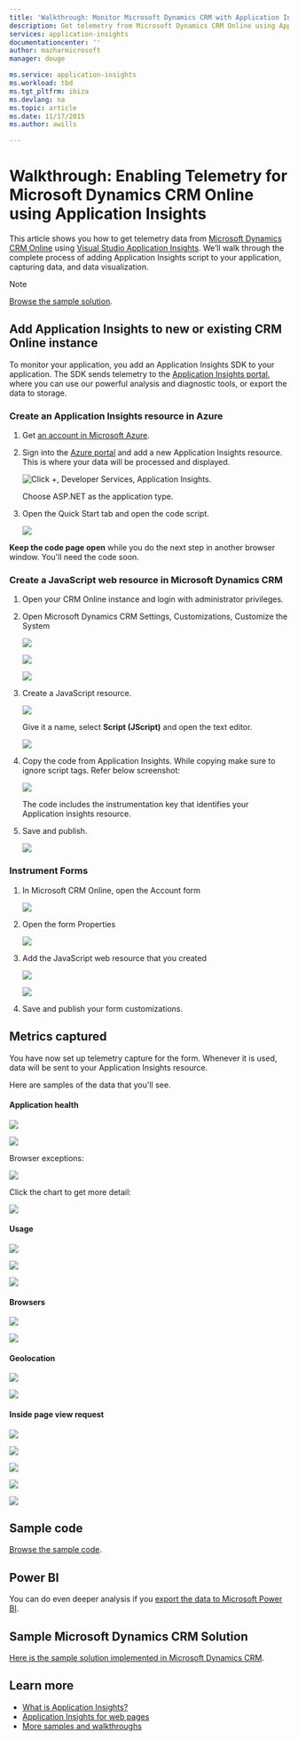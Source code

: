 ```yaml
---
title: 'Walkthrough: Monitor Microsoft Dynamics CRM with Application Insights'
description: Get telemetry from Microsoft Dynamics CRM Online using Application Insights. Walkthrough of setup, getting data, visualization and export.
services: application-insights
documentationcenter: ''
author: mazharmicrosoft
manager: douge

ms.service: application-insights
ms.workload: tbd
ms.tgt_pltfrm: ibiza
ms.devlang: na
ms.topic: article
ms.date: 11/17/2015
ms.author: awills

---
```

# Walkthrough: Enabling Telemetry for Microsoft Dynamics CRM Online using Application Insights
This article shows you how to get telemetry data from [Microsoft Dynamics CRM Online](https://www.dynamics.com/) using [Visual Studio Application Insights](https://azure.microsoft.com/services/application-insights/). We’ll walk through the complete process of adding Application Insights script to your application, capturing data, and data visualization.

> [!NOTE]
> [Browse the sample solution](https://dynamicsandappinsights.codeplex.com/).
> 
> 

## Add Application Insights to new or existing CRM Online instance
To monitor your application, you add an Application Insights SDK to your application. The SDK sends telemetry to the [Application Insights portal](https://portal.azure.com), where you can use our powerful analysis and diagnostic tools, or export the data to storage.

### Create an Application Insights resource in Azure
1. Get [an account in Microsoft Azure](http://azure.com/pricing). 
2. Sign into the [Azure portal](https://portal.azure.com) and add a new Application Insights resource. This is where your data will be processed and displayed.
   
    ![Click +, Developer Services, Application Insights.](./media/app-insights-sample-mscrm/01.png)
   
    Choose ASP.NET as the application type.
3. Open the Quick Start tab and open the code script.
   
    ![](./media/app-insights-sample-mscrm/03.png)

**Keep the code page open** while you do the next step in another browser window. You'll need the code soon. 

### Create a JavaScript web resource in Microsoft Dynamics CRM
1. Open your CRM Online instance and login with administrator privileges.
2. Open Microsoft Dynamics CRM Settings, Customizations, Customize the System
   
    ![](./media/app-insights-sample-mscrm/04.png)
   
    ![](./media/app-insights-sample-mscrm/05.png)

    ![](./media/app-insights-sample-mscrm/06.png)

1. Create a JavaScript resource.
   
    ![](./media/app-insights-sample-mscrm/07.png)
   
    Give it a name, select **Script (JScript)** and open the text editor.
   
    ![](./media/app-insights-sample-mscrm/08.png)
2. Copy the code from Application Insights. While copying make sure to ignore script tags. Refer below screenshot:
   
    ![](./media/app-insights-sample-mscrm/09.png)
   
    The code includes the instrumentation key that identifies your Application insights resource.
3. Save and publish.
   
    ![](./media/app-insights-sample-mscrm/10.png)

### Instrument Forms
1. In Microsoft CRM Online, open the Account form
   
    ![](./media/app-insights-sample-mscrm/11.png)
2. Open the form Properties
   
    ![](./media/app-insights-sample-mscrm/12.png)
3. Add the JavaScript web resource that you created
   
    ![](./media/app-insights-sample-mscrm/13.png)
   
    ![](./media/app-insights-sample-mscrm/14.png)
4. Save and publish your form customizations.

## Metrics captured
You have now set up telemetry capture for the form. Whenever it is used, data will be sent to your Application Insights resource.

Here are samples of the data that you'll see.

#### Application health
![](./media/app-insights-sample-mscrm/15.png)

![](./media/app-insights-sample-mscrm/16.png)

Browser exceptions:

![](./media/app-insights-sample-mscrm/17.png)

Click the chart to get more detail:

![](./media/app-insights-sample-mscrm/18.png)

#### Usage
![](./media/app-insights-sample-mscrm/19.png)

![](./media/app-insights-sample-mscrm/20.png)

![](./media/app-insights-sample-mscrm/21.png)

#### Browsers
![](./media/app-insights-sample-mscrm/22.png)

![](./media/app-insights-sample-mscrm/23.png)

#### Geolocation
![](./media/app-insights-sample-mscrm/24.png)

![](./media/app-insights-sample-mscrm/25.png)

#### Inside page view request
![](./media/app-insights-sample-mscrm/26.png)

![](./media/app-insights-sample-mscrm/27.png)

![](./media/app-insights-sample-mscrm/28.png)

![](./media/app-insights-sample-mscrm/29.png)

![](./media/app-insights-sample-mscrm/30.png)

## Sample code
[Browse the sample code](https://dynamicsandappinsights.codeplex.com/).

## Power BI
You can do even deeper analysis if you [export the data to Microsoft Power BI](app-insights-export-power-bi.md).

## Sample Microsoft Dynamics CRM Solution
[Here is the sample solution implemented in Microsoft Dynamics CRM](https://dynamicsandappinsights.codeplex.com/).

## Learn more
* [What is Application Insights?](app-insights-overview.md)
* [Application Insights for web pages](app-insights-javascript.md)
* [More samples and walkthroughs](app-insights-code-samples.md)

